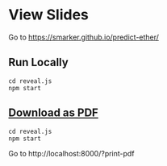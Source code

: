 # View Slides

Go to https://smarker.github.io/predict-ether/

## Run Locally

```
cd reveal.js
npm start
```

## [Download as PDF](https://github.com/hakimel/reveal.js#print-stylesheet)

```
cd reveal.js
npm start
```

Go to http://localhost:8000/?print-pdf